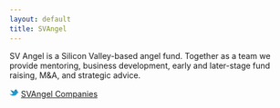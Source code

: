 ```yaml
---
layout: default
title: SVAngel
---
```

SV Angel is a Silicon Valley-based angel fund. Together as a
team we provide mentoring, business development, early and later-stage
fund raising, M&amp;A, and strategic advice.

![Companies](img/twitter_icon.png "Twitter")
[SVAngel Companies](http://twitter.com/svangel/companies "companies")
